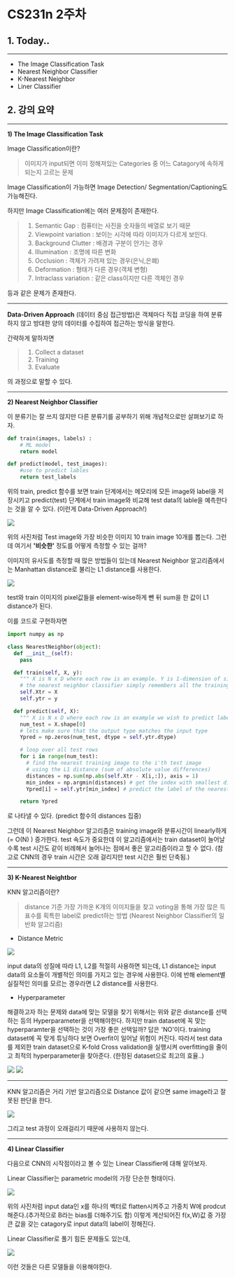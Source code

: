 CS231n 2주차
============

**1. Today..**
-----
--------------------------

   - The Image Classification Task
   - Nearest Neighbor Classifier
   - K-Nearest Neighbor
   - Liner Classifier


**2. 강의 요약**
-----
-------------------
**1) The Image Classification Task**


 Image Classification이란?
  >  이미지가 input되면 이미 정해져있는 Categories 중 어느 Catagory에 속하게 되는지 고르는 문제

Image Classification이 가능하면 Image Detection/ Segmentation/Captioning도 가능해진다.

하지만 Image Classification에는 여러 문제점이 존재한다.

>1. Semantic Gap : 컴퓨터는 사진을 숫자들의 배열로 보기 때문
>2. Viewpoint variation : 보이는 시각에 따라 이미지가 다르게 보인다.
>3. Background Clutter : 배경과 구분이 안가는 경우
>4. Illumination : 조명에 따른 변화
>5. Occlusion : 객체가 가려져 있는 경우(은닉,은폐)
>6. Deformation : 형태가 다른 경우(객체 변형)
>7. Intraclass variation : 같은 class이지만 다른 객체인 경우

등과 같은 문제가 존재한다.

---------
**Data-Driven Approach** (데이터 중심 접근방법)은 객체마다 직접 코딩을 하여 분류하지 않고 방대한 양의 데이터를 수집하여 접근하는 방식을 말한다.

간략하게 말하자면

>1. Collect a dataset 
>2. Training
>3. Evaluate

의 과정으로 말할 수 있다.      

----------------

   **2) Nearest Neighbor Classifier**

이 분류기는 잘 쓰지 않지만 다른 분류기를 공부하기 위해 개념적으로만 살펴보기로 하자.

```python
def train(images, labels) : 
    # ML model
    return model
```
```python
def predict(model, test_images):
    #use to predict lables
    return test_labels
```

위의 train, predict 함수를 보면 train 단계에서는 메모리에 모든 image와 label을 저장시키고 predict(test) 단계에서 train image와 비교해 test data의 lable을 예측한다는 것을 알 수 있다. (이런게 Data-Driven Approach!)   


![](2021-03-21-15-19-49.png)

 위의 사진처럼 Test image와 가장 비슷한 이미지 10 train image 10개를 뽑는다. 그런데 여기서 **'비슷한'** 정도를 어떻게 측정할 수 있는 걸까?

 이미지의 유사도를 측정할 때 많은 방법들이 있는데 Nearest Neighbor 알고리즘에서는 Manhattan distance로 불리는 L1 distance를 사용한다. 

 ![](2021-03-21-15-27-48.png)

test와 train 이미지의 pixel값들을 element-wise하게 뺀 뒤 sum을 한 값이 L1 distance가 된다. 

이를 코드로 구현하자면

```python
import numpy as np

class NearestNeighbor(object):
  def __init__(self):
    pass

  def train(self, X, y):
    """ X is N x D where each row is an example. Y is 1-dimension of size N """
    # the nearest neighbor classifier simply remembers all the training data
    self.Xtr = X
    self.ytr = y

  def predict(self, X):
    """ X is N x D where each row is an example we wish to predict label for """
    num_test = X.shape[0]
    # lets make sure that the output type matches the input type
    Ypred = np.zeros(num_test, dtype = self.ytr.dtype)

    # loop over all test rows
    for i in range(num_test):
      # find the nearest training image to the i'th test image
      # using the L1 distance (sum of absolute value differences)
      distances = np.sum(np.abs(self.Xtr - X[i,:]), axis = 1)
      min_index = np.argmin(distances) # get the index with smallest distance
      Ypred[i] = self.ytr[min_index] # predict the label of the nearest example

    return Ypred
```
로 나타낼 수 있다. (predict 함수의 distances 집중)

그런데 이 Nearest Neighbor 알고리즘은 training image와 분류시간이 linearly하게(= O(N) ) 증가한다. test 속도가 중요한데 이 알고리즘에서는 train dataset이 늘어날 수록 test 시간도 같이 비례해서 늘어나는 점에서 좋은 알고리즘이라고 할 수 없다. (참고로 CNN의 경우 train 시간은 오래 걸리지만 test 시간은 훨씬 단축됨.)

---------

**3) K-Nearest Neightbor**

KNN 알고리즘이란?
> distance 기준 가장 가까운 K개의 이미지들을 찾고 voting을 통해 가장 많은 득표수를 획특한 label로 predict하는 방법 (Nearest Neighbor Classifier의 일반화 알고리즘)


* Distance Metric
  
![](2021-03-21-15-43-30.png)

input data의 성질에 따라 L1, L2를 적절히 사용하면 되는데, L1 distance는 input data의 요소들이 개별적인 의미를 가지고 있는 경우에 사용한다. 이에 반해 element별 실질적인 의미를 모르는 경우라면 L2 distance를 사용한다.

* Hyperparameter

해결하고자 하는 문제와 data에 맞는 모델을 찾기 위해서는 위와 같은 distance를 선택하는 등의 Hyperparameter을 선택해야한다. 하지만 train dataset에 꼭 맞는 hyperparamter을 선택하는 것이 가장 좋은 선택일까? 답은 'NO'이다. training dataset에 꼭 맞게 튜닝하다 보면 Overfit이 일어날 위험이 커진다. 따라서 test data를 제외한 train dataset으로 K-fold Cross validation을 실행시켜 overfitting을 줄이고 최적의 hyperparameter을 찾아준다. (한정된 dataset으로 최고의 효율..)

![](2021-03-21-15-50-33.png)
![](2021-03-21-15-50-56.png)


------
KNN 알고리즘은 거리 기반 알고리즘으로 Distance 값이 같으면 same image라고 잘못된 판단을 한다.

![](2021-03-21-15-54-17.png)

그리고 test 과정이 오래걸리기 때문에 사용하지 않는다.

--------

**4) Linear Classifier**

다음으로 CNN의 시작점이라고 볼 수 있는 Linear Classifier에 대해 알아보자.

Linear Classifier는 parametric model의 가장 단순한 형태이다. 

![](2021-03-21-15-58-27.png)

위의 사진처럼 input data인 x를 하나의 벡터로 flatten시켜주고 가중치 W에 prodcut 해준다.(추가적으로 B라는 bias를 더해주기도 함) 이렇게 계산되어진 f(x,W)값 중 가장 큰 값을 갖는 catagory로 input data의 label이 정해진다. 

Linear Classifier로 풀기 힘든 문제들도 있는데,

![](2021-03-21-16-06-40.png)

이런 것들은 다른 모델들을 이용해야한다. 
